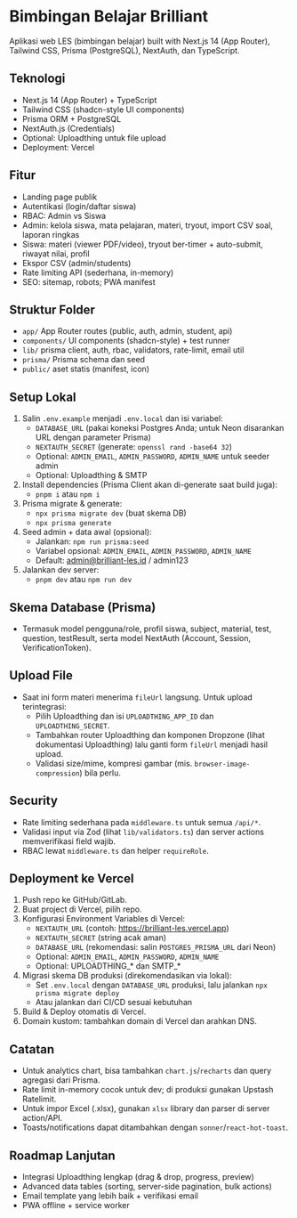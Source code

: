 # Bimbingan Belajar Brilliant

Aplikasi web LES (bimbingan belajar) built with Next.js 14 (App Router), Tailwind CSS, Prisma (PostgreSQL), NextAuth, dan TypeScript.

## Teknologi
- Next.js 14 (App Router) + TypeScript
- Tailwind CSS (shadcn-style UI components)
- Prisma ORM + PostgreSQL
- NextAuth.js (Credentials)
- Optional: Uploadthing untuk file upload
- Deployment: Vercel

## Fitur
- Landing page publik
- Autentikasi (login/daftar siswa)
- RBAC: Admin vs Siswa
- Admin: kelola siswa, mata pelajaran, materi, tryout, import CSV soal, laporan ringkas
- Siswa: materi (viewer PDF/video), tryout ber-timer + auto-submit, riwayat nilai, profil
- Ekspor CSV (admin/students)
- Rate limiting API (sederhana, in-memory)
- SEO: sitemap, robots; PWA manifest

## Struktur Folder
- `app/` App Router routes (public, auth, admin, student, api)
- `components/` UI components (shadcn-style) + test runner
- `lib/` prisma client, auth, rbac, validators, rate-limit, email util
- `prisma/` Prisma schema dan seed
- `public/` aset statis (manifest, icon)

## Setup Lokal
1. Salin `.env.example` menjadi `.env.local` dan isi variabel:
   - `DATABASE_URL` (pakai koneksi Postgres Anda; untuk Neon disarankan URL dengan parameter Prisma)
   - `NEXTAUTH_SECRET` (generate: `openssl rand -base64 32`)
   - Optional: `ADMIN_EMAIL`, `ADMIN_PASSWORD`, `ADMIN_NAME` untuk seeder admin
   - Optional: Uploadthing & SMTP
2. Install dependencies (Prisma Client akan di-generate saat build juga):
   - `pnpm i` atau `npm i`
3. Prisma migrate & generate:
   - `npx prisma migrate dev` (buat skema DB)
   - `npx prisma generate`
4. Seed admin + data awal (opsional):
   - Jalankan: `npm run prisma:seed`
   - Variabel opsional: `ADMIN_EMAIL`, `ADMIN_PASSWORD`, `ADMIN_NAME`
   - Default: admin@brilliant-les.id / admin123
5. Jalankan dev server:
   - `pnpm dev` atau `npm run dev`

## Skema Database (Prisma)
- Termasuk model pengguna/role, profil siswa, subject, material, test, question, testResult, serta model NextAuth (Account, Session, VerificationToken).

## Upload File
- Saat ini form materi menerima `fileUrl` langsung. Untuk upload terintegrasi:
  - Pilih Uploadthing dan isi `UPLOADTHING_APP_ID` dan `UPLOADTHING_SECRET`.
  - Tambahkan router Uploadthing dan komponen Dropzone (lihat dokumentasi Uploadthing) lalu ganti form `fileUrl` menjadi hasil upload.
  - Validasi size/mime, kompresi gambar (mis. `browser-image-compression`) bila perlu.

## Security
- Rate limiting sederhana pada `middleware.ts` untuk semua `/api/*`.
- Validasi input via Zod (lihat `lib/validators.ts`) dan server actions memverifikasi field wajib.
- RBAC lewat `middleware.ts` dan helper `requireRole`.

## Deployment ke Vercel
1. Push repo ke GitHub/GitLab.
2. Buat project di Vercel, pilih repo.
3. Konfigurasi Environment Variables di Vercel:
   - `NEXTAUTH_URL` (contoh: https://brilliant-les.vercel.app)
   - `NEXTAUTH_SECRET` (string acak aman)
   - `DATABASE_URL` (rekomendasi: salin `POSTGRES_PRISMA_URL` dari Neon)
   - Optional: `ADMIN_EMAIL`, `ADMIN_PASSWORD`, `ADMIN_NAME`
   - Optional: UPLOADTHING_* dan SMTP_*
4. Migrasi skema DB produksi (direkomendasikan via lokal):
   - Set `.env.local` dengan `DATABASE_URL` produksi, lalu jalankan `npx prisma migrate deploy`
   - Atau jalankan dari CI/CD sesuai kebutuhan
5. Build & Deploy otomatis di Vercel.
6. Domain kustom: tambahkan domain di Vercel dan arahkan DNS.

## Catatan
- Untuk analytics chart, bisa tambahkan `chart.js`/`recharts` dan query agregasi dari Prisma.
- Rate limit in-memory cocok untuk dev; di produksi gunakan Upstash Ratelimit.
- Untuk impor Excel (.xlsx), gunakan `xlsx` library dan parser di server action/API.
- Toasts/notifications dapat ditambahkan dengan `sonner`/`react-hot-toast`.

## Roadmap Lanjutan
- Integrasi Uploadthing lengkap (drag & drop, progress, preview)
- Advanced data tables (sorting, server-side pagination, bulk actions)
- Email template yang lebih baik + verifikasi email
- PWA offline + service worker
